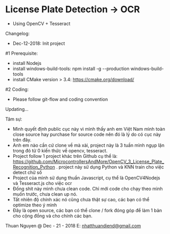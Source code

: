 # License Plate Detection -> OCR

-   Using OpenCV + Tesseract

Changelog:

-   Dec-12-2018: Init project

#1 Prerequisite:

-   install Nodejs
-   install windows-build-tools: npm install -g --production windows-build-tools
-   install CMake version > 3.4: https://cmake.org/download/

#2 Coding:

-   Please follow git-flow and coding convention

Updating...

Tâm sự:

-   Mình quyết định public cục này vì mình thấy anh em Việt Nam mình toàn close source hay purchase for source code nên đó là lý do có cục này trên đây.
-   Anh em nào cần cứ clone về mà xài, project này là 3 tuần mình ngụp lặn trong đó từ 0 kiến thức về opencv, tesseract.
-   Project follow 1 project khác trên Github cụ thể là: https://github.com/MicrocontrollersAndMore/OpenCV_3_License_Plate_Recognition_Python . project này sử dụng Python và KNN train cho việc detect chữ số
-   Project của mình sử dụng thuần Javascript, cụ thể là OpenCV4Nodejs và Tesseract.js cho việc ocr
-   Đống shit này mình chưa clean code. Chỉ mới code cho chạy theo mình muốn trước, chưa clean up nó.
-   Tất nhiên độ chính xác nó cũng chưa thật sự cao, các bạn có thể optimize theo ý mình
-   Đây là open source, các bạn có thể clone / fork đóng góp để làm 1 bản cho cộng đồng và cho chính các bạn.

Thuan Nguyen @ Dec - 21 - 2018
E: nhatthuandiend@gmail.com
